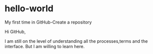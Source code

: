 # hello-world
My first time in GitHub-Create a repository

Hi GitHub,

  I am still on the level of understanding all the processes,terms and the interface. But I am willing to learn here. 
